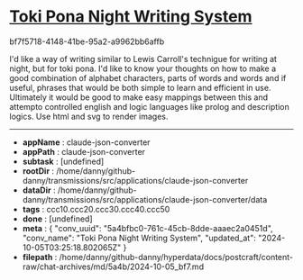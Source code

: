 # [Toki Pona Night Writing System](https://claude.ai/chat/5a4bfbc0-761c-45cb-8dde-aaaec2a0451d)

bf7f5718-4148-41be-95a2-a9962bb6affb

I'd like a way of writing similar to Lewis Carroll's technigue for writing at night, but for toki pona. I'd like to know your thoughts on how to make a good combination of alphabet characters, parts of words and words and if useful, phrases that would be both simple to learn and efficient in use. Ultimately it would be good to make easy  mappings between this and attempto controlled english and logic languages like prolog and description logics. Use html and svg to render images.

---

* **appName** : claude-json-converter
* **appPath** : claude-json-converter
* **subtask** : [undefined]
* **rootDir** : /home/danny/github-danny/transmissions/src/applications/claude-json-converter
* **dataDir** : /home/danny/github-danny/transmissions/src/applications/claude-json-converter/data
* **tags** : ccc10.ccc20.ccc30.ccc40.ccc50
* **done** : [undefined]
* **meta** : {
  "conv_uuid": "5a4bfbc0-761c-45cb-8dde-aaaec2a0451d",
  "conv_name": "Toki Pona Night Writing System",
  "updated_at": "2024-10-05T03:25:18.802065Z"
}
* **filepath** : /home/danny/github-danny/hyperdata/docs/postcraft/content-raw/chat-archives/md/5a4b/2024-10-05_bf7.md